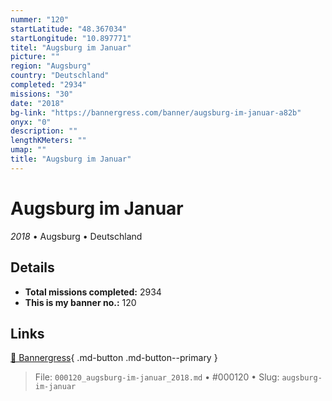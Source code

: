 ```yaml
---
nummer: "120"
startLatitude: "48.367034"
startLongitude: "10.897771"
titel: "Augsburg im Januar"
picture: ""
region: "Augsburg"
country: "Deutschland"
completed: "2934"
missions: "30"
date: "2018"
bg-link: "https://bannergress.com/banner/augsburg-im-januar-a82b"
onyx: "0"
description: ""
lengthKMeters: ""
umap: ""
title: "Augsburg im Januar"
---
```

# Augsburg im Januar

*2018* • Augsburg • Deutschland



## Details


- **Total missions completed:** 2934
- **This is my banner no.:** 120




## Links
[🔗 Bannergress](https://bannergress.com/banner/augsburg-im-januar-a82b){ .md-button .md-button--primary }



> File: `000120_augsburg-im-januar_2018.md` • #000120 • Slug: `augsburg-im-januar`
